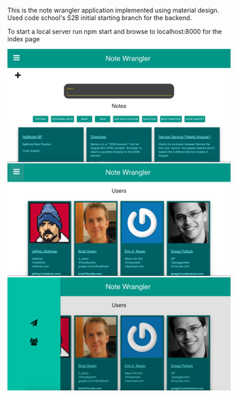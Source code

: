 This is the note wrangler application implemented using material design. Used code school's S2B initial starting branch for the backend.

To start a local server run npm start and browse to localhost:8000 for the index page

![Alt "Screenshot"](s1.png)
![Alt "Screenshot"](s2.png)
![Alt "Screenshot"](s3.png)
